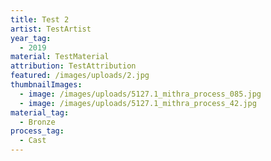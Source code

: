 ```yaml
---
title: Test 2
artist: TestArtist
year_tag:
  - 2019
material: TestMaterial
attribution: TestAttribution
featured: /images/uploads/2.jpg
thumbnailImages:
  - image: /images/uploads/5127.1_mithra_process_085.jpg
  - image: /images/uploads/5127.1_mithra_process_42.jpg
material_tag:
  - Bronze
process_tag:
  - Cast
---
```


